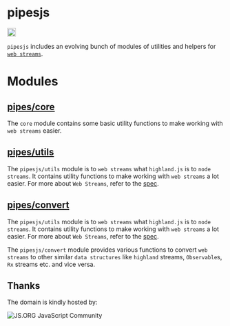 # pipesjs

<a href='http://www.recurse.com' title='Made with love at the Recurse Center'><img src='https://cloud.githubusercontent.com/assets/2883345/11325206/336ea5f4-9150-11e5-9e90-d86ad31993d8.png' height='20px'/></a>

`pipesjs` includes an evolving bunch of modules of utilities and helpers for [`web streams`](https://streams.spec.whatwg.org).

# Modules

## [pipes/core](http://pipes.js.org/core)

The `core` module contains some basic utility functions to make working with `web streams` easier.

## [pipes/utils](http://pipes.js.org/utils)

The `pipesjs/utils` module is to `web streams` what `highland.js` is to `node streams`. It contains utility functions to make working with `web streams` a lot easier. For more about `Web Streams`, refer to the [spec](https://streams.spec.whatwg.org).

## [pipes/convert](http://pipes.js.org/convert)

The `pipesjs/utils` module is to `web streams` what `highland.js` is to `node streams`. It contains utility functions to make working with `web streams` a lot easier. For more about `Web Streams`, refer to the [spec](https://streams.spec.whatwg.org).

The `pipesjs/convert` module provides various functions to convert `web streams` to other similar `data structures` like `highland` streams, `Observable`s, `Rx` streams etc. and vice versa.

## Thanks

The domain is kindly hosted by:

![JS.ORG JavaScript Community](https://logo.js.org/dark_tiny.png)
